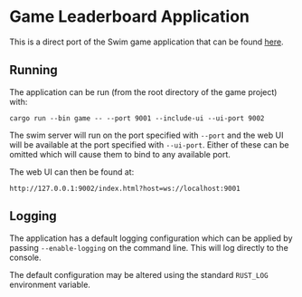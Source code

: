 Game Leaderboard Application
===================

This is a direct port of the Swim game application that can be found [here](https://github.com/swimos/demos).

Running
-------

The application can be run (from the root directory of the game project) with:

```
cargo run --bin game -- --port 9001 --include-ui --ui-port 9002
```

The swim server will run on the port specified with `--port` and the web UI will be available at the port specified with `--ui-port`. Either of these can be omitted which will cause them to bind to any available port.

The web UI can then be found at:

```
http://127.0.0.1:9002/index.html?host=ws://localhost:9001
```

Logging
-------

The application has a default logging configuration which can be applied by passing `--enable-logging` on the command line. This will log directly to the console.

The default configuration may be altered using the standard `RUST_LOG` environment variable.